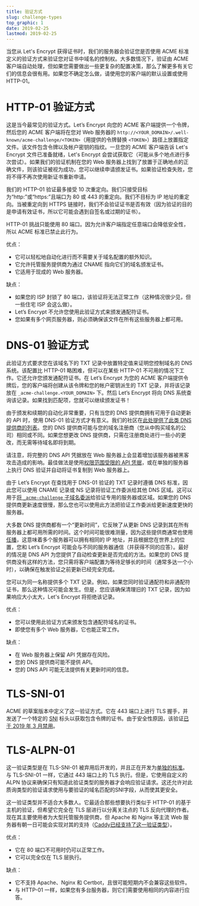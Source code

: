 ```yaml
---
title: 验证方式
slug: challenge-types
top_graphic: 1
date: 2019-02-25
lastmod: 2019-02-25
---
```


当您从 Let's Encrypt 获得证书时，我们的服务器会验证您是否使用 ACME 标准定义的验证方式来验证您对证书中域名的控制权。大多数情况下，验证由 ACME 客户端自动处理，但如果您需要做出一些更复杂的配置决策，那么了解更多有关它们的信息会很有用。如果您不确定怎么做，请使用您的客户端的默认设置或使用 HTTP-01。

# HTTP-01 验证方式

这是当今最常见的验证方式。Let’s Encrypt 向您的 ACME 客户端提供一个令牌，然后您的 ACME 客户端将在您对 Web 服务器的 `http://<YOUR_DOMAIN>/.well-known/acme-challenge/<TOKEN>`（用提供的令牌替换 `<TOKEN>`）路径上放置指定文件。该文件包含令牌以及帐户密钥的指纹。一旦您的 ACME 客户端告诉 Let's Encrypt 文件已准备就绪，Let's Encrypt 会尝试获取它（可能从多个地点进行多次尝试）。如果我们的验证机制在您的 Web 服务器上找到了放置于正确地点的正确文件，则该验证被视为成功，您可以继续申请颁发证书。如果验证检查失败，您将不得不再次使用新证书重新申请。

我们的 HTTP-01 验证最多接受 10 次重定向。我们只接受目标为“http:”或“https:”且端口为 80 或 443 的重定向。我们不目标为 IP 地址的重定向。当被重定向到 HTTPS 链接时，我们不会验证证书是否有效（因为验证的目的是申请有效证书，所以它可能会遇到自签名或过期的证书）。

HTTP-01 挑战只能使用 80 端口。因为允许客户端指定任意端口会降低安全性，所以 ACME 标准已禁止此行为。

优点：

   - 它可以轻松地自动化进行而不需要关于域名配置的额外知识。
   - 它允许托管服务提供商为通过 CNAME 指向它们的域名颁发证书。
   - 它适用于现成的 Web 服务器。

缺点：

   - 如果您的 ISP 封锁了 80 端口，该验证将无法正常工作（这种情况很少见，但一些住宅 ISP 会这么做）。
   - Let’s Encrypt 不允许您使用此验证方式来颁发通配符证书。
   - 您如果有多个网页服务器，则必须确保该文件在所有这些服务器上都可用。

# DNS-01 验证方式

此验证方式要求您在该域名下的 TXT 记录中放置特定值来证明您控制域名的 DNS 系统。该配置比 HTTP-01 略困难，但可以在某些 HTTP-01 不可用的情况下工作。它还允许您颁发通配符证书。在 Let’s Encrypt 为您的 ACME 客户端提供令牌后，您的客户端将创建从该令牌和您的帐户密钥派生的 TXT 记录，并将该记录放在 `_acme-challenge.<YOUR_DOMAIN>` 下。然后 Let’s Encrypt 将向 DNS 系统查询该记录。如果找到匹配项，您就可以继续颁发证书！

由于颁发和续期的自动化非常重要，只有当您的 DNS 提供商拥有可用于自动更新的 API 时，使用 DNS-01 验证方式才有意义。我们的社区在[此处提供了此类 DNS 提供商的列表][dns-api-providers]。您的 DNS 提供商可能与您的域名注册商（您从中购买域名的公司）相同或不同。如果您想更改 DNS 提供商，只需在注册商处进行一些小的更改，而无需等待域名即将到期。

请注意，将完整的 DNS API 凭据放在 Web 服务器上会显着增加该服务器被黑客攻击造成的影响。最佳做法是使用[权限范围受限的 API 凭据][securing-dns-credentials]，或在单独的服务器上执行 DNS 验证并自动将证书复制到 Web 服务器上。

由于 Let’s Encrypt 在查找用于 DNS-01 验证的 TXT 记录时遵循 DNS 标准，因此您可以使用 CNAME 记录或 NS 记录将验证工作委派给其他 DNS 区域。这可以用于[将 `_acme-challenge` 子域名委派][securing-dns-credentials]给验证专用的服务器或区域。如果您的 DNS 提供商更新速度很慢，那么您也可以使用此方法把验证工作委派给更新速度更快的服务器。

大多数 DNS 提供商都有一个“更新时间”，它反映了从更新 DNS 记录到其在所有服务器上都可用所需的时间。这个时间可能很难测量，因为这些提供商通常也使用[任播][anycast]，这意味着多个服务器可以拥有相同的 IP 地址，并且根据您在世界上的位置，您和 Let’s Encrypt 可能会与不同的服务器通信（并获得不同的应答）。最好的情况是 DNS API 为您提供了自动检查更新是否完成的方法。如果您的 DNS 提供商没有这样的方法，您只需将客户端配置为等待足够长的时间（通常多达一个小时），以确保在触发验证之前更新已经完全完成。

您可以为同一名称提供多个 TXT 记录。例如，如果您同时验证通配符和非通配符证书，那么这种情况可能会发生。但是，您应该确保清理旧的 TXT 记录，因为如果响应大小太大，Let's Encrypt 将拒绝该记录。

优点：

   - 您可以使用此验证方式来颁发包含通配符域名的证书。
   - 即使您有多个 Web 服务器，它也能正常工作。

缺点：

   - 在 Web 服务器上保留 API 凭据存在风险。
   - 您的 DNS 提供商可能不提供 API。
   - 您的 DNS API 可能无法提供有关更新时间的信息。

# TLS-SNI-01

ACME 的草案版本中定义了这一验证方式。它在 443 端口上进行 TLS 握手，并发送了一个特定的 [SNI] 标头以获取包含令牌的证书。由于安全性原因，该验证[已于 2019 年 3 月禁用][tls-sni-disablement]。

# TLS-ALPN-01

这一验证类型是在 TLS-SNI-01 被弃用后开发的，并且正在开发为[单独的标准][tls-alpn]。与 TLS-SNI-01 一样，它通过 443 端口上的 TLS 执行。但是，它使用自定义的 ALPN 协议来确保只有知道此验证类型的服务器才会响应验证请求。这还允许对此质询类型的验证请求使用与要验证的域名匹配的SNI字段，从而使其更安全。

这一验证类型并不适合大多数人。它最适合那些想要执行类似于 HTTP-01 的基于主机的验证，但希望它完全在 TLS 层进行以分离关注点的 TLS 反向代理的作者。现在其主要使用者为大型托管服务提供商，但 Apache 和 Nginx 等主流 Web 服务器有朝一日可能会实现对其的支持（[Caddy已经支持了这一验证类型][caddy-tls-alpn]）。

优点：

   - 它在 80 端口不可用时仍可以正常工作。
   - 它可以完全仅在 TLS 层执行。

缺点：

   - 它不支持 Apache、Nginx 和 Certbot，且很可能短期内不会兼容这些软件。
   - 与 HTTP-01 一样，如果您有多台服务器，则它们需要使用相同的内容进行应答。

[dns-api-providers]: https://community.letsencrypt.org/t/dns-providers-who-easily-integrate-with-lets-encrypt-dns-validation/86438
[securing-dns-credentials]: https://www.eff.org/deeplinks/2018/02/technical-deep-dive-securing-automation-acme-dns-challenge-validation
[anycast]: https://en.wikipedia.org/wiki/Anycast
[SNI]: https://en.wikipedia.org/wiki/Server_Name_Indication
[tls-sni-disablement]: https://community.letsencrypt.org/t/march-13-2019-end-of-life-for-all-tls-sni-01-validation-support/74209
[tls-alpn]: https://tools.ietf.org/html/draft-ietf-acme-tls-alpn-01
[caddy-tls-alpn]: https://caddy.community/t/caddy-supports-the-acme-tls-alpn-challenge/4860
